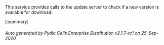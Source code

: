 






This service provides calls to the update server to check if a new version is available for download.

[:summary]

###### Auto generated by Pydio Cells Enterprise Distribution v2.1.7-rc1 on 25-Sep-2020
